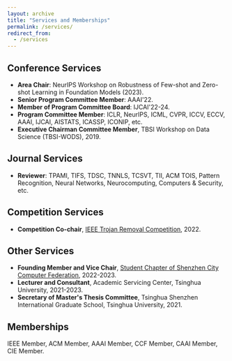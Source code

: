 ```yaml
---
layout: archive
title: "Services and Memberships"
permalink: /services/
redirect_from:
  - /services
---
```




## Conference Services
* **Area Chair**: NeurIPS Workshop on Robustness of Few-shot and Zero-shot Learning in Foundation Models (2023).
* **Senior Program Committee Member**: AAAI'22.
* **Member of Program Committee Board**: IJCAI'22-24.
* **Program Committee Member**: ICLR, NeurIPS, ICML, CVPR, ICCV, ECCV, AAAI, IJCAI, AISTATS, ICASSP, ICONIP, etc.
* **Executive Chairman Committee Member**, TBSI Workshop on Data Science (TBSI-WODS), 2019.

## Journal Services
- **Reviewer**: TPAMI, TIFS, TDSC, TNNLS, TCSVT, TII, ACM TOIS, Pattern Recognition, Neural Networks, Neurocomputing, Computers & Security, etc.

## Competition Services
* **Competition Co-chair**, [IEEE Trojan Removal Competition](http://www.trojan-removal.com/), 2022.

## Other Services
* **Founding Member and Vice Chair**, [Student Chapter of Shenzhen City Computer Federation](https://www.szccf.org.cn/?p=2964), 2022-2023.
* **Lecturer and Consultant**, Academic Servicing Center, Tsinghua University, 2021-2023.
* **Secretary of Master's Thesis Committee**, Tsinghua Shenzhen International Graduate School, Tsinghua University, 2021.

## Memberships
IEEE Member, ACM Member, AAAI Member, CCF Member, CAAI Member, CIE Member.
